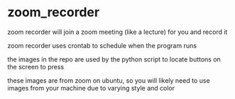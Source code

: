 # zoom_recorder

zoom recorder will join a zoom meeting (like a lecture) for you and record it  

zoom recorder uses crontab to schedule when the program runs  

the images in the repo are used by the python script to locate buttons on the screen to press  

these images are from zoom on ubuntu, so you will likely need to use images from
your machine due to varying style and color



